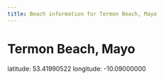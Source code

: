 ```yaml
---
title: Beach information for Termon Beach, Mayo
---
```

# Termon Beach, Mayo 

<div class="location-info">latitude: 53.41990522 longitude: -10.09000000</div>
<div id="met-eireann-warnings"></div>
<div></div>